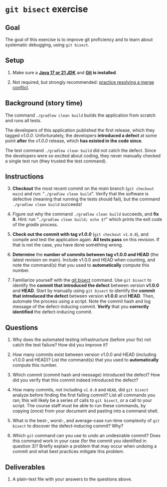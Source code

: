 # `git bisect` exercise

## Goal
The goal of this exercise is to improve git proficiency and to learn about systematic debugging, using `git bisect`.


## Setup
1. Make sure
a **[Java 17 or 21 JDK](https://www.oracle.com/java/technologies/downloads/)**
and **[Git](https://git-scm.com/) is installed**.

2. Not required, but strongly recommended:  [practice resolving a merge conflict](https://rawgit.com/mernst/git-conflict-tutorial/master/git-conflict-resolution.html).


## Background (story time)

The command `./gradlew clean build`
builds the application from scratch and runs all tests.

The developers of this application published the first release, which they
tagged *v1.0.0*.  Unfortunately, the developers **introduced a defect** at some
point **after** the *v1.0.0* release, which **has existed in the code
since**.

The test command `./gradlew clean build` did not catch the defect.
Since the developers were so excited about coding, they never manually checked a
single test run (they trusted the test command).



## Instructions

3. **Checkout** the most recent commit on the *main* branch (`git checkout main`) and run: "`./gradlew clean build`".  Verify that the software is defective (meaning that running the tests should fail), but the command `./gradlew clean build` succeeds!

4. Figure out why the command `./gradlew clean build` succeeds, and **fix it**.  Hint: run "`./gradlew clean build; echo $?`" which prints the exit code of the *gradle* process.

5. **Check out the commit with tag *v1.0.0*** (`git checkout v1.0.0`), and compile and test the application again.  **All tests pass** on this revision.  If that is not the case, you have done something wrong.

6. **Determine** the
**number of commits between tag v1.0.0 and HEAD** (the latest revision on main).
Include v1.0.0 and HEAD when counting, and note the command(s) that you used to
**automatically** compute this number.

7. Familiarize yourself with the [git bisect](https://git-scm.com/book/en/v2/Git-Tools-Debugging-with-Git#Binary-Search) command.
Use `git bisect` to identify the **commit that introduced the defect** between version **v1.0.0** and **HEAD**. Start by manually using `git bisect` to identify the **commit that introduced the defect** between version **v1.0.0** and **HEAD**. Then, automate the process using a script. Note the commit hash and log message of the defect-inducing commit. **Verify** that you **correctly identified** the defect-inducing commit.


## Questions

1. Why does the automated testing infrastructure (before your fix) not catch the test failure? How did you improve it?

2. How many commits exist between version v1.0.0 and HEAD (including v1.0.0 and HEAD)? List the command(s) that you used to **automatically** compute this number.

3. Which commit (commit hash and message) introduced the defect? How did you verify that this commit indeed introduced the defect?

4. How many commits, not including `v1.0.0` and `HEAD`, did `git bisect` analyze before finding the first failing commit? List all commands you ran; this will likely be a series of calls to `git bisect`, or a call to your script.  The course staff must be able to run these commands, by copying (once) from your document and pasting into a command shell.

5. What is the best-, worst-, and average-case run-time complexity of `git bisect` to discover the defect-inducing commit? Why?

6. Which `git` command can you use to undo an undesirable commit?  Does this command work in your case (for the commit you identified in question 3)?  Briefly explain a problem that may occur when undoing a commit and what best practices mitigate this problem. 


## Deliverables

1. A plain-text file with your answers to the questions above.
